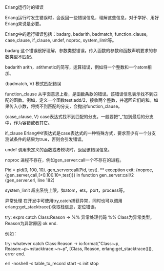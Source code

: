 Erlang运行时的错误

Erlang运行时发生错误时，会返回一些错误信息，理解这些信息，对于学好、用好Erlang来说是必要。

Erlang中的运行错误包括：badarg, badarith, badmatch, function_clause, case_clause, if_clause, undef, noproc, system_limit等。

badarg
这个错误很好理解，参数类型错误，传入函数的参数和函数声明要求的参数类型不匹配。

badarith
arith，atithmetic的简写，运算错误，例如将一个整数和一个atom相加。

{badmatch, V}
模式匹配错误

function_clause
从字面意思上看，是函数条款的错误。该错误信息表示找不到匹配的函数。例如，定义一个函数test:add/2，接收两个整数，并返回它们的和。如果传入小数，将找不到匹配的分支，会抛出function_clause。

{case_clause, V}
case表达式找不到匹配的分支。一般要把“_”加到最后的分支中，作为容错或者其它。

if_clause
Erlang中if表达式是case表达式的一种特殊方式，要求至少有一个分支测试条件的结果为true，否则会引发错误。

undef
调用未定义的函数或者模块时，返回该错误信息。

noproc
进程不存在，例如gen_server:call一个不存在的进程。

Pid = pid(0, 100, 10).
gen_server:call(Pid, test).
** exception exit: {noproc,{gen_server,call,[<0.100.10>,test]}}
in function gen_server:call/2 (gen_server.erl, line 182)

system_limit
超出系统上限，如atom，ets，port，process等。

异常处理
在开发中可使用try,catch捕获异常，同时也可以调用erlang:get_stacktrace()获取栈信息，定位错误。

try:
exprs
catch
Class:Reason ->
%% 异常处理代码
%% Class为异常类型，Reason为异常原因
ok
end.

例如：

try:
whatever
catch
Class:Reason ->
io:format("Class:~p, Reason:~p~nstacktrace:~n~p",
[Class, Reason, erlang:get_stacktrace()]),
error
end.


erl -noshell -s table_to_record start -s init stop